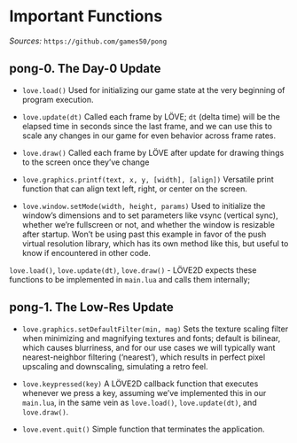 # Important Functions

*Sources:* `https://github.com/games50/pong`


## pong-0. The Day-0 Update

* `love.load()`
  Used for initializing our game state at the very beginning of program execution.

* `love.update(dt)`
  Called each frame by LÖVE; `dt` (delta time) will be the elapsed time in seconds since
  the last frame, and we can use this to scale any changes in our game for even behavior 
  across frame rates.

* `love.draw()`
  Called each frame by LÖVE after update for drawing things to the screen once they’ve change

* `love.graphics.printf(text, x, y, [width], [align])`
  Versatile print function that can align text left, right, or center on the screen.

* `love.window.setMode(width, height, params)`
  Used to initialize the window’s dimensions and to set parameters like vsync (vertical sync), 
  whether we’re fullscreen or not, and whether the window is resizable after startup.
  Won’t be using past this example in favor of the push virtual resolution library,
  which has its own method like this, but useful to know if encountered in other code.

`love.load()`, `love.update(dt)`, `love.draw()` - LÖVE2D expects these functions to be implemented
in `main.lua` and calls them internally;


## pong-1. The Low-Res Update

* `love.graphics.setDefaultFilter(min, mag)`
  Sets the texture scaling filter when minimizing and magnifying textures and fonts;
  default is bilinear, which causes blurriness, and for our use cases we will typically want
  nearest-neighbor filtering (‘nearest’), which results in perfect
  pixel upscaling and downscaling, simulating a retro feel.

* `love.keypressed(key)`
  A LÖVE2D callback function that executes whenever we press a key, assuming we’ve implemented 
  this in our `main.lua`, in the same vein as `love.load()`, `love.update(dt)`, and `love.draw()`.

* `love.event.quit()`
  Simple function that terminates the application.

